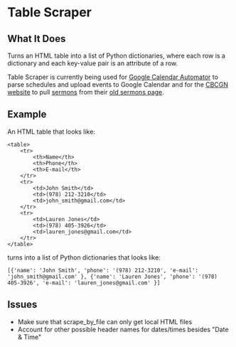 # Table Scraper
## What It Does
Turns an HTML table into a list of Python dictionaries, where each row is a dictionary and each key-value pair is an attribute of a row.

Table Scraper is currently being used for [Google Calendar Automator](https://github.com/tyj144/google-calendar-automator) to parse schedules and upload events to Google Calendar and for the [CBCGN website](https://cbcgn.herokuapp.com/) to pull [sermons](https://cbcgn.herokuapp.com/sermons/) from their [old sermons page](https://cbcgn-public.sharepoint.com/sunday-sermons1).

## Example
An HTML table that looks like:
```
<table>
	<tr>
		<th>Name</th>
		<th>Phone</th>
		<th>E-mail</th>
	</tr>
	<tr>
		<td>John Smith</td>
		<td>(978) 212-3210</td>
		<td>john_smith@gmail.com</td>
	</tr>	
	<tr>
		<td>Lauren Jones</td>
		<td>(978) 405-3926</td>
		<td>lauren_jones@gmail.com</td>
	</tr>
</table>
```

turns into a list of Python dictionaries that looks like:
```
[{'name': 'John Smith', 'phone': '(978) 212-3210', 'e-mail': 'john_smith@gmail.com' }, {'name': 'Lauren Jones', 'phone': '(978) 405-3926', 'e-mail': 'lauren_jones@gmail.com' }]
```

## Issues
* Make sure that scrape_by_file can only get local HTML files
* Account for other possible header names for dates/times besides "Date & Time"